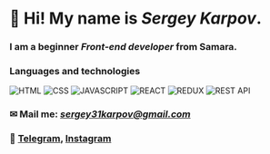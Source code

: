 # 👋 Hi! My name is *Sergey Karpov*. 

### I am a beginner *Front-end developer* from Samara.

### Languages and technologies

![HTML](https://img.shields.io/badge/-HTML-090909?style=for-the-badge&logo=html5)
![CSS](https://img.shields.io/badge/-CSS-090909?style=for-the-badge&logo=css3)
![JAVASCRIPT](https://img.shields.io/badge/-JAVASCRIPT-090909?style=for-the-badge&logo=JAVASCRIPT)
![REACT](https://img.shields.io/badge/-REACT-090909?style=for-the-badge&logo=REACT)
![REDUX](https://img.shields.io/badge/-REDUX-090909?style=for-the-badge&logo=REDUX)
![REST API](https://img.shields.io/badge/-REST_API-090909?style=for-the-badge&logo=REST_API)

### &#9993; Mail me: *sergey31karpov@gmail.com*
### 💬 [Telegram](https://t.me/sergey_karpov31), [Instagram](https://www.instagram.com/sergey_karpov_/)



<!--
**serg31mem/serg31mem** is a ✨ _special_ ✨ repository because its `README.md` (this file) appears on your GitHub profile.

Here are some ideas to get you started:
### Hi there 👋

- 🔭 I’m currently working on ...
- 🌱 I’m currently learning ...
- 👯 I’m looking to collaborate on ...
- 🤔 I’m looking for help with ...
- 💬 Ask me about ...
- 📫 How to reach me: ...
- 😄 Pronouns: ...
- ⚡ Fun fact: ...
-->
